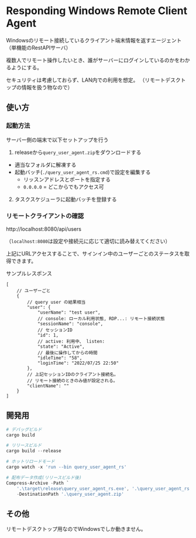 # Responding Windows Remote Client Agent

Windowsのリモート接続しているクライアント端末情報を返すエージェント（単機能のRestAPIサーバ）

複数人でリモート操作したいとき、誰がサーバーにログインしているのかをわかるようにする。

セキュリティは考慮しておらず、LAN内での利用を想定。
（リモートデスクトップの情報を扱う物なので）

## 使い方

### 起動方法

サーバー側の端末で以下セットアップを行う

1. releaseから`query_user_agent.zip`をダウンロードする
  * 適当なフォルダに解凍する
  * 起動バッチ(`./query_user_agent_rs.cmd`)で設定を編集する 
    * リッスンアドレスとポートを指定する 
    * `0.0.0.0` = どこからでもアクセス可
2. タスクスケジューラに起動バッチを登録する

### リモートクライアントの確認

http://localhost:8080/api/users

（`localhost:8080`は設定や接続元に応じて適切に読み替えてください）

上記にURLアクセスすることで、サインイン中のユーザーごとのステータスを取得できます。

サンプルレスポンス

```jsonc
[
    // ユーザーごと
    {
        // query user の結果相当
        "user": {
            "userName": "test user",
            // console: ローカル利用状態, RDP...: リモート接続状態 
            "sessionName": "console",
            // セッションID
            "id": 1,
            // active: 利用中、 listen:
            "state": "Active",
            // 最後に操作してからの時間
            "idleTime": "58",
            "loginTime": "2022/07/25 22:50"
        },
        // 上記セッションIDのクライアント接続名。
        // リモート接続のときのみ値が設定される。
        "clientName": ""
    }
]
```

## 開発用

```powershell
# デバッグビルド
cargo build

# リリースビルド
cargo build --release

# ホットリロードモード
cargo watch -x 'run --bin query_user_agent_rs'

# 配布データ作成(リリースビルド後)
Compress-Archive -Path `
    '.\target\release\query_user_agent_rs.exe', '.\query_user_agent_rs.cmd' `
    -DestinationPath '.\query_user_agent.zip'
```

## その他

リモートデスクトップ用なのでWindowsでしか動きません。
